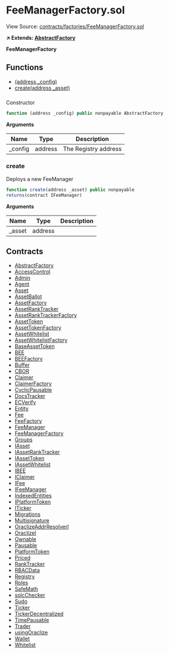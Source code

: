 # FeeManagerFactory.sol

View Source: [contracts/factories/FeeManagerFactory.sol](../contracts/factories/FeeManagerFactory.sol)

**↗ Extends: [AbstractFactory](AbstractFactory.md)**

**FeeManagerFactory**

## Functions

- [(address _config)](#)
- [create(address _asset)](#create)

### 

Constructor

```js
function (address _config) public nonpayable AbstractFactory 
```

**Arguments**

| Name        | Type           | Description  |
| ------------- |------------- | -----|
| _config | address | The Registry address | 

### create

Deploys a new FeeManager

```js
function create(address _asset) public nonpayable
returns(contract IFeeManager)
```

**Arguments**

| Name        | Type           | Description  |
| ------------- |------------- | -----|
| _asset | address |  | 

## Contracts

* [AbstractFactory](AbstractFactory.md)
* [AccessControl](AccessControl.md)
* [Admin](Admin.md)
* [Agent](Agent.md)
* [Asset](Asset.md)
* [AssetBallot](AssetBallot.md)
* [AssetFactory](AssetFactory.md)
* [AssetRankTracker](AssetRankTracker.md)
* [AssetRankTrackerFactory](AssetRankTrackerFactory.md)
* [AssetToken](AssetToken.md)
* [AssetTokenFactory](AssetTokenFactory.md)
* [AssetWhitelist](AssetWhitelist.md)
* [AssetWhitelistFactory](AssetWhitelistFactory.md)
* [BaseAssetToken](BaseAssetToken.md)
* [BEE](BEE.md)
* [BEEFactory](BEEFactory.md)
* [Buffer](Buffer.md)
* [CBOR](CBOR.md)
* [Claimer](Claimer.md)
* [ClaimerFactory](ClaimerFactory.md)
* [CyclicPausable](CyclicPausable.md)
* [DocsTracker](DocsTracker.md)
* [ECVerify](ECVerify.md)
* [Entity](Entity.md)
* [Fee](Fee.md)
* [FeeFactory](FeeFactory.md)
* [FeeManager](FeeManager.md)
* [FeeManagerFactory](FeeManagerFactory.md)
* [Groups](Groups.md)
* [IAsset](IAsset.md)
* [IAssetRankTracker](IAssetRankTracker.md)
* [IAssetToken](IAssetToken.md)
* [IAssetWhitelist](IAssetWhitelist.md)
* [IBEE](IBEE.md)
* [IClaimer](IClaimer.md)
* [IFee](IFee.md)
* [IFeeManager](IFeeManager.md)
* [IndexedEntities](IndexedEntities.md)
* [IPlatformToken](IPlatformToken.md)
* [ITicker](ITicker.md)
* [Migrations](Migrations.md)
* [Multisignature](Multisignature.md)
* [OraclizeAddrResolverI](OraclizeAddrResolverI.md)
* [OraclizeI](OraclizeI.md)
* [Ownable](Ownable.md)
* [Pausable](Pausable.md)
* [PlatformToken](PlatformToken.md)
* [Priced](Priced.md)
* [RankTracker](RankTracker.md)
* [RBACData](RBACData.md)
* [Registry](Registry.md)
* [Roles](Roles.md)
* [SafeMath](SafeMath.md)
* [solcChecker](solcChecker.md)
* [Sudo](Sudo.md)
* [Ticker](Ticker.md)
* [TickerDecentralized](TickerDecentralized.md)
* [TimePausable](TimePausable.md)
* [Trader](Trader.md)
* [usingOraclize](usingOraclize.md)
* [Wallet](Wallet.md)
* [Whitelist](Whitelist.md)
